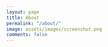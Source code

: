 ```yaml
---
layout: page
title: About
permalink: "/about/"
image: assets/images/screenshot.png
comments: false
---
```




